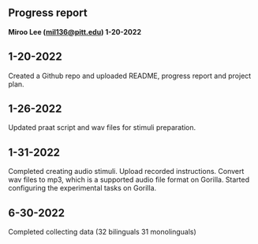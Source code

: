 ## Progress report
**Miroo Lee (mil136@pitt.edu) 1-20-2022**  

1-20-2022  
---------------  
Created a Github repo and uploaded README, progress report and project plan.    

1-26-2022
----------------
Updated praat script and wav files for stimuli preparation.

1-31-2022
----------------
Completed creating audio stimuli. Upload recorded instructions. Convert wav files to mp3, which is a supported audio file format on Gorilla. Started configuring the experimental tasks on Gorilla.  

6-30-2022
----------------
Completed collecting data (32 bilinguals 31 monolinguals)
